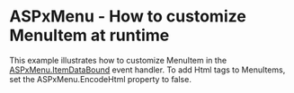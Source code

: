 # ASPxMenu - How to customize MenuItem at runtime


<p>This example illustrates how to customize MenuItem in the <a href="http://documentation.devexpress.com/#AspNet/DevExpressWebASPxMenuASPxMenuBase_ItemDataBoundtopic"><u>ASPxMenu.ItemDataBound</u></a> event handler. To add Html tags to MenuItems, set the ASPxMenu.EncodeHtml property to false.</p>

<br/>


